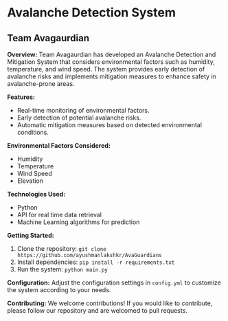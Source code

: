 # Avalanche Detection System

## Team Avagaurdian

**Overview:**
Team Avagaurdian has developed an Avalanche Detection and Mitigation System that considers environmental factors such as humidity, temperature, and wind speed. The system provides early detection of avalanche risks and implements mitigation measures to enhance safety in avalanche-prone areas.

**Features:**
- Real-time monitoring of environmental factors.
- Early detection of potential avalanche risks.
- Automatic mitigation measures based on detected environmental conditions.

**Environmental Factors Considered:**
- Humidity
- Temperature
- Wind Speed
- Elevation

**Technologies Used:**
- Python
- API for real time data retrieval
- Machine Learning algorithms for prediction

**Getting Started:**
1. Clone the repository: `git clone https://github.com/ayushmanlakshkr/AvaGuardians`
2. Install dependencies: `pip install -r requirements.txt`
3. Run the system: `python main.py`

**Configuration:**
Adjust the configuration settings in `config.yml` to customize the system according to your needs.

**Contributing:**
We welcome contributions! If you would like to contribute, please follow our repository and are welcomed to pull requests.

